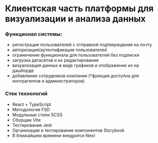 # Клиентская часть платформы для визуализации и анализа данных

### Функционал системы:
- регистрация пользователей с отправкой подтверждения на почту
- авторизация/аутентификация пользователей
- ограничение функционала для пользователей без подписки
- загрузка датасетов и их редактирование
- визуализация данных в виде графиков и отображение их на дашборде
- добавление сотрудников компании (*функция доступна для контрагентов и администраторов)


### Стек технологий
- React + TypeScript
- Методология FSD
- Модульные стили SCSS
- Сборщик Vite
- Тестирование Jest
- Организация и тестирование компонентов Storybook
- В ближайшем времени внедрится Next